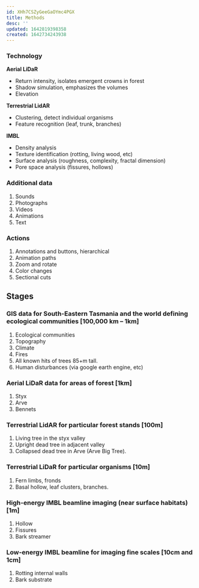 ```yaml
---
id: XHh7CSZyGeeGaOYmc4PGX
title: Methods
desc: ''
updated: 1642819398358
created: 1642734243938
---
```





### Technology

**Aerial LiDaR**

- Return intensity, isolates emergent crowns in forest
- Shadow simulation, emphasizes the volumes
- Elevation

**Terrestrial LidAR**

- Clustering, detect individual organisms
- Feature recognition (leaf, trunk, branches)

**IMBL**

- Density analysis
- Texture identification (rotting, living wood, etc)
- Surface analysis (roughness, complexity, fractal dimension)
- Pore space analysis (fissures, hollows)

### Additional data

1. Sounds
2. Photographs
3. Videos
4. Animations
5. Text

### Actions

1. Annotations and buttons, hierarchical
2. Animation paths
3. Zoom and rotate
4. Color changes
5. Sectional cuts

## Stages

### GIS data for South-Eastern Tasmania and the world defining ecological communities [100,000 km – 1km]

1. Ecological communities
2. Topography
3. Climate
4. Fires
5. All known hits of trees 85+m tall.
6. Human disturbances (via google earth engine, etc)

### Aerial LiDaR data for areas of forest [1km]

1. Styx
2. Arve
3. Bennets

### Terrestrial LidAR for particular forest stands [100m]

1. Living tree in the styx valley
2. Upright dead tree in adjacent valley
3. Collapsed dead tree in Arve (Arve Big Tree).

### Terrestrial LiDaR for particular organisms [10m]

1. Fern limbs, fronds
2. Basal hollow, leaf clusters, branches.

### High-energy IMBL beamline imaging (near surface habitats) [1m]

1. Hollow
2. Fissures
3. Bark streamer

### Low-energy IMBL beamline for imaging fine scales [10cm and 1cm]

1. Rotting internal walls
2. Bark substrate
